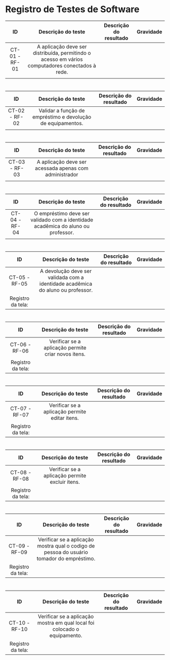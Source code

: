 # Registro de Testes de Software

| **ID** | **Descrição do teste** | **Descrição do resultado** | **Gravidade** |
|:---: |:---: |:---: |:---: |
| CT-01 - RF-01 | A aplicação deve ser distribuída, permitindo o acesso em vários computadores conectados à rede. | | |
| | | 

#
| **ID** | **Descrição do teste** | **Descrição do resultado** | **Gravidade** |
|:---: |:---: |:---: |:---: |
| CT-02 - RF-02 | Validar a função de empréstimo e devolução de equipamentos. | |  |
| | 
 

 # 
 | **ID** | **Descrição do teste** | **Descrição do resultado** | **Gravidade** |
|:---: |:---: |:---: |:---: |
| CT-03 - RF-03 | A aplicação deve ser acessada apenas com administrador | | |
| |  

# 
| **ID** | **Descrição do teste** | **Descrição do resultado** | **Gravidade** |
|:---: |:---: |:---: |:---: |
| CT-04 - RF-04 | O empréstimo deve ser validado com a identidade acadêmica do aluno ou professor. | | |
| |  

# 
| **ID** | **Descrição do teste** | **Descrição do resultado** | **Gravidade** |
|:---: |:---: |:---: |:---: |
| CT-05 - RF-05 | A devolução deve ser validada com a identidade acadêmica do aluno ou professor. |    |    |
| Registro da tela: |

# 
| **ID** | **Descrição do teste** | **Descrição do resultado** | **Gravidade** |
|:---: |:---: |:---: |:---: |
| CT-06 - RF-06 | Verificar se a aplicação permite criar novos itens. |    |    |
| Registro da tela: |

# 
| **ID** | **Descrição do teste** | **Descrição do resultado** | **Gravidade** |
|:---: |:---: |:---: |:---: |
| CT-07 - RF-07 | Verificar se a aplicação permite editar itens. |    |    |
| Registro da tela: |

# 
| **ID** | **Descrição do teste** | **Descrição do resultado** | **Gravidade** |
|:---: |:---: |:---: |:---: |
| CT-08 - RF-08 | Verificar se a aplicação permite excluir itens. |    |    |
| Registro da tela: |

# 
| **ID** | **Descrição do teste** | **Descrição do resultado** | **Gravidade** |
|:---: |:---: |:---: |:---: |
| CT-09 - RF-09 | Verificar se a aplicação mostra qual o codigo de pessoa do usuário tomador do empréstimo. |    |    |
| Registro da tela: |

# 
| **ID** | **Descrição do teste** | **Descrição do resultado** | **Gravidade** |
|:---: |:---: |:---: |:---: |
| CT-10 - RF-10 | Verificar se a aplicação mostra em qual local foi colocado o equipamento.|    |    |
| Registro da tela: |

# 
